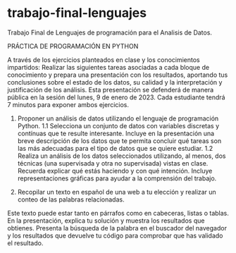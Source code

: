 # trabajo-final-lenguajes

Trabajo Final de Lenguajes de programación para el Analisis de Datos.

PRÁCTICA DE PROGRAMACIÓN EN PYTHON

A través de los ejercicios planteados en clase y los conocimientos impartidos: Realizar las
siguientes tareas asociadas a cada bloque de conocimiento y prepara una presentación
con los resultados, aportando tus conclusiones sobre el estado de los datos, su calidad y la
interpretación y justificación de los análisis. Esta presentación se defenderá de manera
pública en la sesión del lunes, 9 de enero de 2023. Cada estudiante tendrá 7 minutos para
exponer ambos ejercicios.

1) Proponer un análisis de datos utilizando el lenguaje de programación Python.
1.1 Selecciona un conjunto de datos con variables discretas y contínuas que te
resulte interesante. Incluye en la presentación una breve descripción de los datos
que te permita concluir qué tareas son las más adecuadas para el tipo de datos que
se quiere estudiar.
1.2 Realiza un análisis de los datos seleccionados utilizando, al menos, dos técnicas
(una supervisada y otra no supervisada) vistas en clase. Recuerda explicar qué
estás haciendo y con qué intención. Incluye representaciones gráficas para ayudar a
la comprensión del trabajo.

2) Recopilar un texto en español de una web a tu elección y realizar un conteo de
las palabras relacionadas.

Este texto puede estar tanto en párrafos como en cabeceras, listas o tablas. En la
presentación, explica tu solución y muestra los resultados que obtienes. Presenta la
búsqueda de la palabra en el buscador del navegador y los resultados que devuelve
tu código para comprobar que has validado el resultado.

